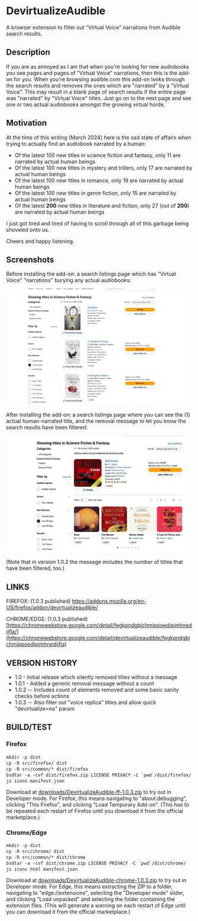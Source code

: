 # DevirtualizeAudible

A browser extension to filter out "Virtual Voice" narrations from Audible search results.

## Description

If you are as annoyed as I am that when you're looking for new audiobooks you see pages and pages of "Virtual Voice"
narrations, then this is the add-on for you. When you're browsing audible.com this add-on looks through the search
results and removes the ones which are "narrated" by a "Virtual Voice". This may result in a blank page of search
results if the entire page was "narrated" by "Virtual Voice" titles. Just go on to the next page and see one or two
actual audiobooks amongst the growing virtual horde.

## Motivation

At the time of this writing (March 2024) here is the sad state of affairs when trying to actually find an audiobook narrated by a human:

* Of the latest 100 new titles in science fiction and fantasy, only 11 are narrated by actual human beings
* Of the latest 100 new titles in mystery and trillers, only 17 are narrated by actual human beings
* Of the latest 100 new titles in romance, only 19 are narrated by actual human beings
* Of the latest 100 new titles in genre fiction, only 15 are narrated by actual human beings
* Of the latest **200** new titles in literature and fiction, only 27 (out of **200**) are narrated by actual human beings

I just got tired and tired of having to scroll through all of this garbage being shoveled onto us.

Cheers and happy listening.

## Screenshots

Before installing the add-on: a search listings page which has "Virtual Voice" "narrations" burying any actual
audiobooks:

![Before installing the add-on: a search listings page which as "Virtual Voice" "narrations" burying any actual audiobooks.](screenshots/Screenshot%202024-03-07%20at%2012-54-58%20Science%20Fiction%20&%20Fantasy%20Audiobooks%20in%20English%20Audible.com%201280x800.png)

After installing the add-on: a search listings page where you can see the (1) actual human-narrated title, and the
removal message to let you know the search results have been filtered:

![After installing the add-on: a search listings page where you can see the (1) actual human-narrated title.](screenshots/Screenshot%202024-03-08%20at%2008-49-04%20Science%20Fiction%20&%20Fantasy%20Audiobooks%20in%20English%20Audible.com%201280x800.png)

(Note that in version 1.0.2 the message includes the *number* of titles that have been filtered, too.)

## LINKS

FIREFOX: (1.0.3 published) https://addons.mozilla.org/en-US/firefox/addon/devirtualizeaudible/

CHROME/EDGE: (1.0.3 published) [https://chromewebstore.google.com/detail/fegkpndgbjchmippoedipimhnedijfla/](https://chromewebstore.google.com/detail/devirtualizeaudible/fegkpndgbjchmippoedipimhnedijfla)

## VERSION HISTORY

* 1.0 - Initial release which silently removed titles without a message
* 1.0.1 - Added a generic removal message without a count
* 1.0.2 -- Includes count of elements removed and some basic sanity checks before actions
* 1.0.3 -- Also filter out "voice replica" titles and allow quick "devirtualize=no" param

## BUILD/TEST

### Firefox

```
mkdir -p dist
cp -R src/firefox/ dist
cp -R src/common/* dist/firefox
bsdtar -a -cvf dist/firefox.zip LICENSE PRIVACY -C `pwd`/dist/firefox/ js icons manifest.json
```

Download at [downloads/DevirtualizeAudible-ff-1.0.3.zip](downloads/DevirtualizeAudible-ff-1.0.3.zip) to try out in Developer mode. For Firefox, this means navigating to "about:debugging", clicking "This Firefox", and clicking "Load Temporary Add-on". (This has to be repeated each restart of Firefox until you download it from the official marketplace.)

### Chrome/Edge

```
mkdir -p dist
cp -R src/chrome/ dist
cp -R src/common/* dist/chrome
bsdtar -a -cvf dist/chrome.zip LICENSE PRIVACY -C `pwd`/dist/chrome/ js icons html manifest.json
```

Download at [downloads/DevirtualizeAudible-chrome-1.0.3.zip](downloads/DevirtualizeAudible-chrome-1.0.3.zip) to try out in Developer mode. For Edge, this means extracting the ZIP to a folder, navigating to "edge://extensions", selecting the "Developer mode" slider, and clicking "Load unpacked" and selecting the folder containing the extension files. (This will generate a warning on each restart of Edge until you can download it from the official marketplace.)
